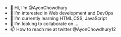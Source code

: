 - 👋 Hi, I’m @AyonChowdhury
- 👀 I’m interested in Web development and DevOps
- 🌱 I’m currently learning HTML,CSS, JavaScript 
- 💞️ I’m looking to collaborate on ...
- 📫 How to reach me at twitter @AyonChowdhury12

<!---
AyonChowdhury1307/AyonChowdhury1307 is a ✨ special ✨ repository because its `README.md` (this file) appears on your GitHub profile.
You can click the Preview link to take a look at your changes.
--->
